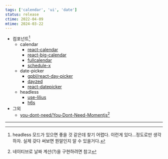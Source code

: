 ```yaml
---
tags: ['calendar', 'ui', 'date']
status: release
ctime: 2022-04-09
mtime: 2024-03-22
---
```


- 컴포넌트[^28-2]
  - calendar
    - [react-calendar](https://github.com/wojtekmaj/react-calendar/tree/fe83e095f0b744ddaf09bb909bf15d9e45054809)
    - [react-big-calendar](https://github.com/jquense/react-big-calendar)
    - [fullcalendar](https://github.com/fullcalendar/fullcalendar)
    - [schedule-x](https://github.com/schedule-x/schedule-x)
  - date-picker
    - [gpbl/react-day-picker](https://github.com/gpbl/react-day-picker)
    - [dayzed](https://github.com/deseretdigital/dayzed)
    - [react-datepicker](https://github.com/Hacker0x01/react-datepicker/)
  - headless
    - [use-lilius](https://github.com/its-danny/use-lilius)
    - [h6s](https://github.com/h6s-dev/h6s/tree/main/packages/calendar)
- 그외
  - [you-dont-need/You-Dont-Need-Momentjs](https://github.com/you-dont-need/You-Dont-Need-Momentjs)[^28-1]

---

[^28-1]: 네이티브로 날짜 계산(?)을 구현하려면 참고
[^28-2]: headless 모드가 있으면 좋을 것 같은데 찾기 어렵다. 이런게 있다...정도로만 생각하자. 실제 갖다 써보면 뭔말인지 알 수 있을거다.
